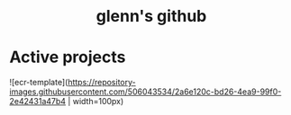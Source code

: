 <h1 align="center" style="margin-top: 0px;">glenn's github</h1>

# Active projects

![ecr-template](https://repository-images.githubusercontent.com/506043534/2a6e120c-bd26-4ea9-99f0-2e42431a47b4 | width=100px)

<!--
**replicant0wnz/replicant0wnz** is a ✨ _special_ ✨ repository because its `README.md` (this file) appears on your GitHub profile.

Here are some ideas to get you started:

- 🌱 I’m currently learning ...
- 👯 I’m looking to collaborate on ...
- 🤔 I’m looking for help with ...
- 💬 Ask me about ...
- 📫 How to reach me: ...
- 😄 Pronouns: ...
- ⚡ Fun fact: ...
-->

